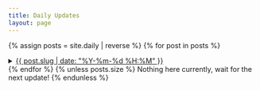 ```yaml
---
title: Daily Updates
layout: page
---
```


{% assign posts = site.daily | reverse %}
{% for post in posts %}
<details>
  <summary>
    <a href="{{ post.url }}">{{ post.slug | date: "%Y-%m-%d %H:%M" }}</a>
  </summary>
  <a href="{{ post.url }}">{{ post.excerpt }}</a>
</details>
{% endfor %}
{% unless posts.size %}
Nothing here currently, wait for the next update!
{% endunless %}
